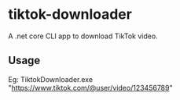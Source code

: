# tiktok-downloader
A .net core CLI app to download TikTok video.

## Usage
Eg: TiktokDownloader.exe "https://www.tiktok.com/@user/video/123456789"
